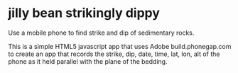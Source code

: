 # jilly bean strikingly dippy

Use a mobile phone to find strike and dip of sedimentary rocks.

This is a simple HTML5 javascript app that uses Adobe build.phonegap.com
to create an app that records the strike, dip, date, time, lat, lon, alt
of the phone as it held parallel with the plane of the bedding.

